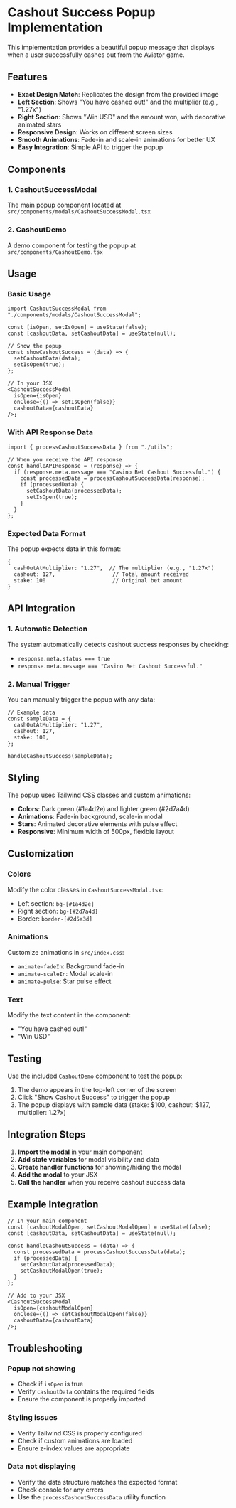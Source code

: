 # Cashout Success Popup Implementation

This implementation provides a beautiful popup message that displays when a user successfully cashes out from the Aviator game.

## Features

- **Exact Design Match**: Replicates the design from the provided image
- **Left Section**: Shows "You have cashed out!" and the multiplier (e.g., "1.27x")
- **Right Section**: Shows "Win USD" and the amount won, with decorative animated stars
- **Responsive Design**: Works on different screen sizes
- **Smooth Animations**: Fade-in and scale-in animations for better UX
- **Easy Integration**: Simple API to trigger the popup

## Components

### 1. CashoutSuccessModal

The main popup component located at `src/components/modals/CashoutSuccessModal.tsx`

### 2. CashoutDemo

A demo component for testing the popup at `src/components/CashoutDemo.tsx`

## Usage

### Basic Usage

```tsx
import CashoutSuccessModal from "./components/modals/CashoutSuccessModal";

const [isOpen, setIsOpen] = useState(false);
const [cashoutData, setCashoutData] = useState(null);

// Show the popup
const showCashoutSuccess = (data) => {
  setCashoutData(data);
  setIsOpen(true);
};

// In your JSX
<CashoutSuccessModal
  isOpen={isOpen}
  onClose={() => setIsOpen(false)}
  cashoutData={cashoutData}
/>;
```

### With API Response Data

```tsx
import { processCashoutSuccessData } from "./utils";

// When you receive the API response
const handleAPIResponse = (response) => {
  if (response.meta.message === "Casino Bet Cashout Successful.") {
    const processedData = processCashoutSuccessData(response);
    if (processedData) {
      setCashoutData(processedData);
      setIsOpen(true);
    }
  }
};
```

### Expected Data Format

The popup expects data in this format:

```tsx
{
  cashOutAtMultiplier: "1.27",  // The multiplier (e.g., "1.27x")
  cashout: 127,                  // Total amount received
  stake: 100                     // Original bet amount
}
```

## API Integration

### 1. Automatic Detection

The system automatically detects cashout success responses by checking:

- `response.meta.status === true`
- `response.meta.message === "Casino Bet Cashout Successful."`

### 2. Manual Trigger

You can manually trigger the popup with any data:

```tsx
// Example data
const sampleData = {
  cashOutAtMultiplier: "1.27",
  cashout: 127,
  stake: 100,
};

handleCashoutSuccess(sampleData);
```

## Styling

The popup uses Tailwind CSS classes and custom animations:

- **Colors**: Dark green (#1a4d2e) and lighter green (#2d7a4d)
- **Animations**: Fade-in background, scale-in modal
- **Stars**: Animated decorative elements with pulse effect
- **Responsive**: Minimum width of 500px, flexible layout

## Customization

### Colors

Modify the color classes in `CashoutSuccessModal.tsx`:

- Left section: `bg-[#1a4d2e]`
- Right section: `bg-[#2d7a4d]`
- Border: `border-[#2d5a3d]`

### Animations

Customize animations in `src/index.css`:

- `animate-fadeIn`: Background fade-in
- `animate-scaleIn`: Modal scale-in
- `animate-pulse`: Star pulse effect

### Text

Modify the text content in the component:

- "You have cashed out!"
- "Win USD"

## Testing

Use the included `CashoutDemo` component to test the popup:

1. The demo appears in the top-left corner of the screen
2. Click "Show Cashout Success" to trigger the popup
3. The popup displays with sample data (stake: $100, cashout: $127, multiplier: 1.27x)

## Integration Steps

1. **Import the modal** in your main component
2. **Add state variables** for modal visibility and data
3. **Create handler functions** for showing/hiding the modal
4. **Add the modal** to your JSX
5. **Call the handler** when you receive cashout success data

## Example Integration

```tsx
// In your main component
const [cashoutModalOpen, setCashoutModalOpen] = useState(false);
const [cashoutData, setCashoutData] = useState(null);

const handleCashoutSuccess = (data) => {
  const processedData = processCashoutSuccessData(data);
  if (processedData) {
    setCashoutData(processedData);
    setCashoutModalOpen(true);
  }
};

// Add to your JSX
<CashoutSuccessModal
  isOpen={cashoutModalOpen}
  onClose={() => setCashoutModalOpen(false)}
  cashoutData={cashoutData}
/>;
```

## Troubleshooting

### Popup not showing

- Check if `isOpen` is true
- Verify `cashoutData` contains the required fields
- Ensure the component is properly imported

### Styling issues

- Verify Tailwind CSS is properly configured
- Check if custom animations are loaded
- Ensure z-index values are appropriate

### Data not displaying

- Verify the data structure matches the expected format
- Check console for any errors
- Use the `processCashoutSuccessData` utility function
